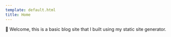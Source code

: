 ```yaml
---
template: default.html
title: Home
---
```


👋 Welcome, this is a basic blog site that I built using my static site generator.
